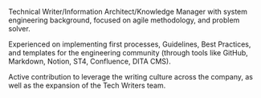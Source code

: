 Technical Writer/Information Architect/Knowledge Manager with system engineering background, focused on agile methodology, and problem solver.

Experienced on implementing first processes, Guidelines, Best Practices, and templates for the engineering community (through tools like GitHub, Markdown, Notion, ST4, Confluence, DITA CMS).

Active contribution to leverage the writing culture across the company, as well as the expansion of the Tech Writers team.
